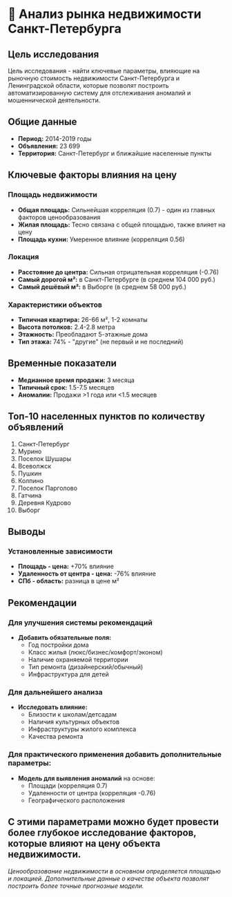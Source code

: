 # 🏢 Анализ рынка недвижимости Санкт-Петербурга

##  Цель исследования
 Цель исследования - найти ключевые параметры, влияющие на рыночную стоимость недвижимости Санкт-Петербурга и Ленинградской области, которые позволят построить автоматизированную систему для отслеживания аномалий и мошеннической деятельности. 

##  Общие данные
- **Период:** 2014-2019 годы
- **Объявления:** 23 699
- **Территория:** Санкт-Петербург и ближайшие населенные пункты

##  Ключевые факторы влияния на цену

###  Площадь недвижимости
- **Общая площадь:** Сильнейшая корреляция (0.7) - один из главных факторов ценообразования
- **Жилая площадь:** Тесно связана с общей площадью, также влияет на цену
- **Площадь кухни:** Умеренное влияние (корреляция 0.56)

###  Локация
- **Расстояние до центра:** Сильная отрицательная корреляция (-0.76)
- **Самый дорогой м²:** в Санкт-Петербурге (в среднем 104 000 руб.)
- **Самый дешёвый м²:** в Выборге (в среднем 58 000 руб.)

###  Характеристики объектов
- **Типичная квартира:** 26-66 м², 1-2 комнаты
- **Высота потолков:** 2.4-2.8 метра 
- **Этажность:** Преобладают 5-этажные дома
- **Тип этажа:** 74% - "другие" (не первый и не последний)

##  Временные показатели
- **Медианное время продажи:** 3 месяца
- **Типичный срок:** 1.5-7.5 месяцев
- **Аномалии:** Продажи >1 года или <1.5 месяцев

##  Топ-10 населенных пунктов по количеству объявлений
1. Санкт-Петербург
2. Мурино
3. Поселок Шушары
4. Всеволжск
5. Пушкин
6. Колпино
7. Поселок Парголово
8. Гатчина
9. Деревня Кудрово
10. Выборг

##  Выводы

### Установленные зависимости
-  **Площадь - цена:** +70% влияние
-  **Удаленность от центра - цена:** -76% влияние  
-  **СПб - область:**  разница в цене м²

##  Рекомендации

### Для улучшения системы рекомендаций 
- **Добавить обязательные поля:**
  - Год постройки дома
  - Класс жилья (люкс/бизнес/комфорт/эконом)
  - Наличие охраняемой территории
  - Тип ремонта (дизайнерский/обычный)
  - Инфраструктура для детей

### Для дальнейшего анализа
- **Исследовать влияние:**
  - Близости к школам/детсадам
  - Наличия культурных объектов
  - Инфраструктуры жилого комплекса
  - Качества ремонта

### Для практического применения добавить дополнительные параметры:
- **Модель для выявления аномалий** на основе:
  - Площади (корреляция 0.7)
  - Удаленности от центра (корреляция -0.76)
  - Географического расположения
    
**С этими параметрами можно будет провести более глубокое исследование факторов, которые влияют на цену объекта недвижимости.**
---
*Ценообразование недвижимости в основном определяется площадью и локацией. Дополнительные данные о качестве объекта позволят построить более точные прогнозные модели.*
